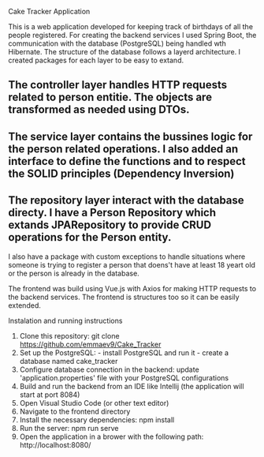 Cake Tracker Application

This is a web application developed for keeping track of birthdays of all the people registered. 
For creating the backend services I used Spring Boot, the communication with the database (PostgreSQL) being handled wth Hibernate.
The structure of the database follows a layerd architecture. I created packages for each layer to be easy to extand.
## The controller layer handles HTTP requests related to person entitie. The objects are transformed as needed using DTOs.
## The service layer contains the bussines logic for the person related operations. I also added an interface to define the functions and to respect the SOLID principles (Dependency Inversion)
## The repository layer interact with the database directy. I have a Person Repository which extands JPARepository to provide CRUD operations for the Person entity.

I also have a package with custom exceptions to handle situations where someone is trying to register a person that doens't have at least 18 yeart old or the person is already in the database.

The frontend was build using Vue.js with Axios for making HTTP requests to the backend services.
The frontend is structures too so it can be easily extended.

Instalation and running instructions
1. Clone this repository: git clone https://github.com/emmaev9/Cake_Tracker
2. Set up the PostgreSQL: - install PostgreSQL and run it
                          - create a database named cake_tracker
3. Configure database connection in the backend: update 'application.properties' file with your PostgreSQL configurations
4. Build and run the backend from an IDE like Intellij (the application will start at port 8084)
5. Open Visual Studio Code (or other text editor)
6. Navigate to the frontend directory
7. Install the necessary dependencies: npm install
8. Run the server:  npm run serve
9. Open the application in a brower with the following path: http://localhost:8080/

